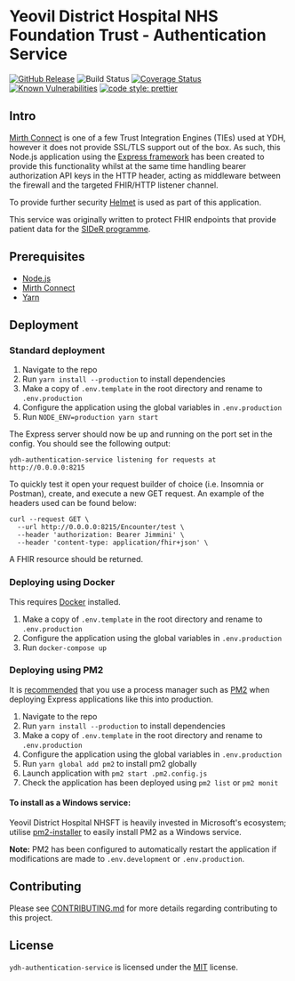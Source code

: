 # Yeovil District Hospital NHS Foundation Trust - Authentication Service

[![GitHub Release](https://img.shields.io/github/release/Fdawgs/ydh-authentication-service.svg)](https://github.com/Fdawgs/ydh-authentication-service/releases/latest/) ![Build Status](https://github.com/Fdawgs/ydh-authentication-service/workflows/CI/badge.svg?branch=master) [![Coverage Status](https://coveralls.io/repos/github/Fdawgs/ydh-authentication-service/badge.svg?branch=master)](https://coveralls.io/github/Fdawgs/ydh-authentication-service?branch=master) [![Known Vulnerabilities](https://snyk.io/test/github/Fdawgs/ydh-authentication-service/badge.svg)](https://snyk.io/test/github/Fdawgs/ydh-authentication-service) [![code style: prettier](https://img.shields.io/badge/code_style-prettier-ff69b4.svg?style=flat-square)](https://github.com/prettier/prettier)

## Intro

[Mirth Connect](https://github.com/nextgenhealthcare/connect) is one of a few Trust Integration Engines (TIEs) used at YDH, however it does not provide SSL/TLS support out of the box. As such, this Node.js application using the [Express framework](https://expressjs.com/) has been created to provide this functionality whilst at the same time handling bearer authorization API keys in the HTTP header, acting as middleware between the firewall and the targeted FHIR/HTTP listener channel.

To provide further security [Helmet](https://helmetjs.github.io/) is used as part of this application.

This service was originally written to protect FHIR endpoints that provide patient data for the [SIDeR programme](https://www.somersetccg.nhs.uk/your-health/sharing-your-information/sider/).

## Prerequisites

-   [Node.js](https://nodejs.org/en/)
-   [Mirth Connect](https://github.com/nextgenhealthcare/connect)
-   [Yarn](https://classic.yarnpkg.com)

## Deployment

### Standard deployment

1. Navigate to the repo
2. Run `yarn install --production` to install dependencies
3. Make a copy of `.env.template` in the root directory and rename to `.env.production`
4. Configure the application using the global variables in `.env.production`
5. Run `NODE_ENV=production yarn start`

The Express server should now be up and running on the port set in the config. You should see the following output:

```
ydh-authentication-service listening for requests at http://0.0.0.0:8215
```

To quickly test it open your request builder of choice (i.e. Insomnia or Postman), create, and execute a new GET request.
An example of the headers used can be found below:

```
curl --request GET \
  --url http://0.0.0.0:8215/Encounter/test \
  --header 'authorization: Bearer Jimmini' \
  --header 'content-type: application/fhir+json' \
```

A FHIR resource should be returned.

### Deploying using Docker

This requires [Docker](https://www.docker.com/products) installed.

1. Make a copy of `.env.template` in the root directory and rename to `.env.production`
2. Configure the application using the global variables in `.env.production`
3. Run `docker-compose up`

### Deploying using PM2

It is [recommended](https://expressjs.com/en/advanced/pm.html) that you use a process manager such as [PM2](https://pm2.keymetrics.io/) when deploying Express applications like this into production.

1. Navigate to the repo
2. Run `yarn install --production` to install dependencies
3. Make a copy of `.env.template` in the root directory and rename to `.env.production`
4. Configure the application using the global variables in `.env.production`
5. Run `yarn global add pm2` to install pm2 globally
6. Launch application with `pm2 start .pm2.config.js`
7. Check the application has been deployed using `pm2 list` or `pm2 monit`

#### To install as a Windows service:

Yeovil District Hospital NHSFT is heavily invested in Microsoft's ecosystem; utilise [pm2-installer](https://github.com/jessety/pm2-installer) to easily install PM2 as a Windows service.

**Note:** PM2 has been configured to automatically restart the application if modifications are made to `.env.development` or `.env.production`.

## Contributing

Please see [CONTRIBUTING.md](https://github.com/Fdawgs/ydh-authentication-service/blob/master/CONTRIBUTING.md) for more details regarding contributing to this project.

## License

`ydh-authentication-service` is licensed under the [MIT](https://github.com/Fdawgs/ydh-authentication-service/blob/master/LICENSE) license.
